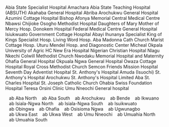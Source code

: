 Abia State Specialist Hospital Amachara
Abia State Teaching Hospital (ABSUTH)
Akahaba General Hospital Abriba
Arochukwu General Hospital
Azumini Cottage Hospital
Bishop Afonya Memorial
Central Medical Centre Nbawsi
Chijioke Osogho Methodist Hospital
Daughters of Mary Mother of Mercy Hosp.
Donokem Hospital
Federal Medical Centre
General Hospital Isiukwuato
Government Cottage Hospital Abayi
Ihunanya Specialist
King of Kings Specialist Hosp.
Living Word Hosp. Aba
Madonna Cath Church
Marist Cottage Hosp. Uturu
Mendel Hosp. and Diagonostic Center
Micheal Okpala University of Agric HC
New Era Hospital
Nigerian Christian Hospital Nlagu
Nkechi Colwill Methodist Church
Nwodaku Memorial Hospital and Maternity
Ohafia General Hospital
Okpuala Ngwa General Hospital
Owaza Cottage Hospital
Royal Cross Methodist Church
Semcon Friends Mission Hospital
Seventh Day Adventist Hospital
St. Anthony's Hospital Amuda (Isuochi)
St. Anthony's Hospital Arochukwu
St. Anthony's Hospital Limited Aba
St. Charles Hospital
St. Joseph Catholic Church Ohabia
Swiss Foundation Hospital
Teresa Orsini Clinic
Umu Nneochi General hospital



   ab Aba North
   ab Aba South
   ab Arochukwu
   ab Bende
   ab Ikwuano
   ab Isiala-Ngwa North
   ab Isiala-Ngwa South
   ab Isuikwuato
   ab Obingwa
   ab Ohafia
   ab Osisioma Ngwa
   ab Ugwunagbo
   ab Ukwa East
   ab Ukwa West
   ab Umu Nneochi
   ab Umuahia North
   ab Umuahia South
